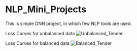 # NLP_Mini_Projects
This is simple DNN project, in which few NLP tools are used.

Loss Curves for unbalanced data
![Unbalanced_Tender](https://github.com/ApurvPujari007/NLP_Mini_Projects/assets/142830765/0dbdbdc0-efa8-4cc0-938d-ef3cdf564d19)

Loss Curves for balanced data
![Balanced_Tender](https://github.com/ApurvPujari007/NLP_Mini_Projects/assets/142830765/6a98bf40-a46f-4772-a4d6-861b30758d6b)

